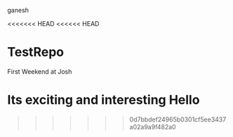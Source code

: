 ganesh

<<<<<<< HEAD
<<<<<< HEAD

# TestRepo

First Weekend at Josh

Its exciting and interesting
Hello
=======
>>>>>>> 0d7bbdef24965b0301cf5ee3437a02a9a9f482a0
